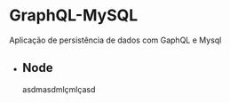# GraphQL-MySQL
Aplicação de persistência de dados com GaphQL e Mysql

- Node
  --
  asdmasdmlçmlçasd